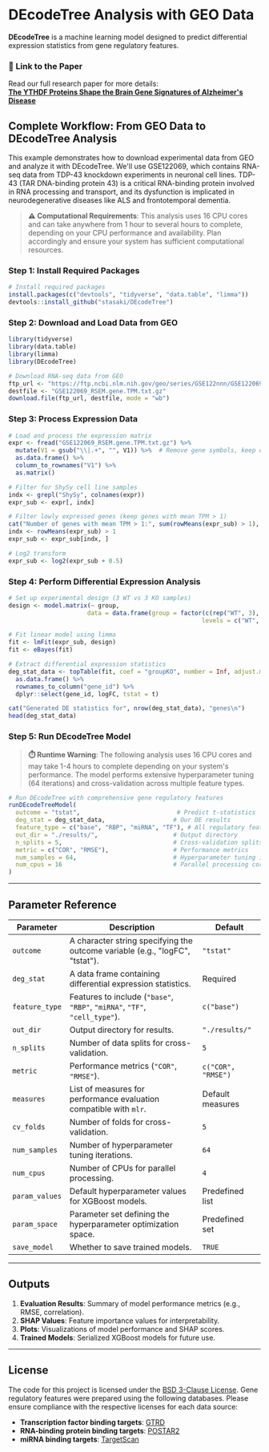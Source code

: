 # DEcodeTree Analysis with GEO Data

**DEcodeTree** is a machine learning model designed to predict differential expression statistics from gene regulatory features.

### 📜 Link to the Paper
Read our full research paper for more details:  
[**The YTHDF Proteins Shape the Brain Gene Signatures of Alzheimer's Disease**](https://www.biorxiv.org/content/10.1101/2024.10.23.619425v1)

## Complete Workflow: From GEO Data to DEcodeTree Analysis

This example demonstrates how to download experimental data from GEO and analyze it with DEcodeTree. We'll use GSE122069, which contains RNA-seq data from TDP-43 knockdown experiments in neuronal cell lines. TDP-43 (TAR DNA-binding protein 43) is a critical RNA-binding protein involved in RNA processing and transport, and its dysfunction is implicated in neurodegenerative diseases like ALS and frontotemporal dementia.

> **⚠️ Computational Requirements**: This analysis uses 16 CPU cores and can take anywhere from 1 hour to several hours to complete, depending on your CPU performance and availability. Plan accordingly and ensure your system has sufficient computational resources.

### Step 1: Install Required Packages
```r
# Install required packages
install.packages(c("devtools", "tidyverse", "data.table", "limma"))
devtools::install_github("stasaki/DEcodeTree")
```

### Step 2: Download and Load Data from GEO
```r
library(tidyverse)
library(data.table)
library(limma)
library(DEcodeTree)

# Download RNA-seq data from GEO
ftp_url <- "https://ftp.ncbi.nlm.nih.gov/geo/series/GSE122nnn/GSE122069/suppl/GSE122069%5FRSEM.gene.TPM.txt.gz"
destfile <- "GSE122069_RSEM.gene.TPM.txt.gz"
download.file(ftp_url, destfile, mode = "wb")
```

### Step 3: Process Expression Data
```r
# Load and process the expression matrix
expr <- fread("GSE122069_RSEM.gene.TPM.txt.gz") %>%
  mutate(V1 = gsub("\\|.+", "", V1)) %>%  # Remove gene symbols, keep only ENSEMBL IDs
  as.data.frame() %>%
  column_to_rownames("V1") %>%
  as.matrix()

# Filter for ShySy cell line samples
indx <- grepl("ShySy", colnames(expr))
expr_sub <- expr[, indx]

# Filter lowly expressed genes (keep genes with mean TPM > 1)
cat("Number of genes with mean TPM > 1:", sum(rowMeans(expr_sub) > 1), "\n")
indx <- rowMeans(expr_sub) > 1
expr_sub <- expr_sub[indx, ]

# Log2 transform
expr_sub <- log2(expr_sub + 0.5)
```

### Step 4: Perform Differential Expression Analysis
```r
# Set up experimental design (3 WT vs 3 KO samples)
design <- model.matrix(~ group, 
                      data = data.frame(group = factor(c(rep("WT", 3), rep("KO", 3)), 
                                                      levels = c("WT", "KO"))))

# Fit linear model using limma
fit <- lmFit(expr_sub, design)
fit <- eBayes(fit)

# Extract differential expression statistics
deg_stat_data <- topTable(fit, coef = "groupKO", number = Inf, adjust.method = "BH") %>%
  as.data.frame() %>%
  rownames_to_column("gene_id") %>%
  dplyr::select(gene_id, logFC, tstat = t)

cat("Generated DE statistics for", nrow(deg_stat_data), "genes\n")
head(deg_stat_data)
```

### Step 5: Run DEcodeTree Model

> **⏱️ Runtime Warning**: The following analysis uses 16 CPU cores and may take 1-4 hours to complete depending on your system's performance. The model performs extensive hyperparameter tuning (64 iterations) and cross-validation across multiple feature types.

```r
# Run DEcodeTree with comprehensive gene regulatory features
runDEcodeTreeModel(
  outcome = "tstat",                           # Predict t-statistics
  deg_stat = deg_stat_data,                   # Our DE results
  feature_type = c("base", "RBP", "miRNA", "TF"), # All regulatory features
  out_dir = "./results/",                     # Output directory
  n_splits = 5,                               # Cross-validation splits
  metric = c("COR", "RMSE"),                  # Performance metrics
  num_samples = 64,                           # Hyperparameter tuning iterations
  num_cpus = 16                               # Parallel processing cores
)
```

---

## Parameter Reference

| Parameter       | Description                                                                                     | Default          |
|------------------|-------------------------------------------------------------------------------------------------|------------------|
| `outcome`       | A character string specifying the outcome variable (e.g., "logFC", "tstat").                   | `"tstat"`       |
| `deg_stat`      | A data frame containing differential expression statistics.                                    | Required         |
| `feature_type`  | Features to include (`"base"`, `"RBP"`, `"miRNA"`, `"TF"`, `"cell_type"`).                     | `c("base")`     |
| `out_dir`       | Output directory for results.                                                                  | `"./results/"`  |
| `n_splits`      | Number of data splits for cross-validation.                                                    | `5`             |
| `metric`        | Performance metrics (`"COR"`, `"RMSE"`).                                                       | `c("COR", "RMSE")` |
| `measures`      | List of measures for performance evaluation compatible with `mlr`.                             | Default measures |
| `cv_folds`      | Number of folds for cross-validation.                                                          | `5`             |
| `num_samples`   | Number of hyperparameter tuning iterations.                                                    | `64`            |
| `num_cpus`      | Number of CPUs for parallel processing.                                                        | `4`             |
| `param_values`  | Default hyperparameter values for XGBoost models.                                              | Predefined list |
| `param_space`   | Parameter set defining the hyperparameter optimization space.                                  | Predefined set  |
| `save_model`    | Whether to save trained models.                                                                | `TRUE`          |

---

## Outputs

1. **Evaluation Results**: Summary of model performance metrics (e.g., RMSE, correlation).
2. **SHAP Values**: Feature importance values for interpretability.
3. **Plots**: Visualizations of model performance and SHAP scores.
4. **Trained Models**: Serialized XGBoost models for future use.

---

## License
The code for this project is licensed under the [BSD 3-Clause License](LICENSE). Gene regulatory features were prepared using the following databases. Please ensure compliance with the respective licenses for each data source:
- **Transcription factor binding targets**: [GTRD](https://doi.org/10.1093/nar/gky1128)  
- **RNA-binding protein binding targets**: [POSTAR2](https://doi.org/10.1093/nar/gky830)  
- **miRNA binding targets**: [TargetScan](https://doi.org/10.7554/eLife.05005)